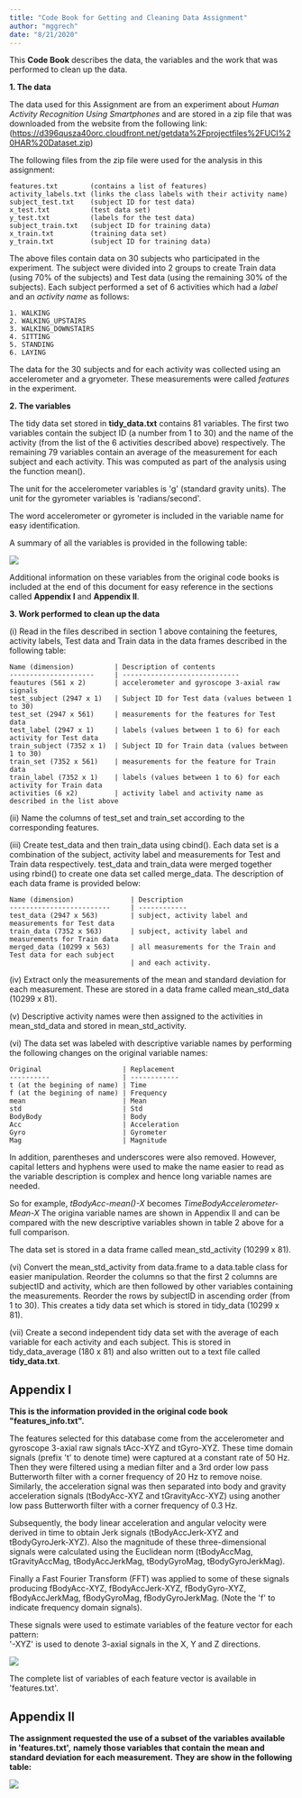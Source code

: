```yaml
---
title: "Code Book for Getting and Cleaning Data Assignment"
author: "mggrech"
date: "8/21/2020"
---
```


This **Code Book** describes the data, the variables and the work that was performed 
to clean up the data.

**1. The data**

The data used for this Assignment are from an experiment about _Human Activity Recognition Using Smartphones_
and are stored in a zip file that was downloaded from the website from the following link:
(https://d396qusza40orc.cloudfront.net/getdata%2Fprojectfiles%2FUCI%20HAR%20Dataset.zip)

The following files from the zip file were used for the analysis in this assignment:

    features.txt        (contains a list of features)
    activity_labels.txt (links the class labels with their activity name)
    subject_test.txt    (subject ID for test data)
    x_test.txt          (test data set)
    y_test.txt          (labels for the test data)
    subject_train.txt   (subject ID for training data)
    x_train.txt         (training data set)
    y_train.txt         (subject ID for training data)

The above files contain data on 30 subjects who participated in the experiment. 
The subject were divided into 2 groups to create Train data (using 70% of the subjects) 
and Test data (using the remaining 30% of the subjects).
Each subject performed a set of 6 activities which had a _label_ and an _activity name_ as follows:

    1. WALKING
    2. WALKING_UPSTAIRS
    3. WALKING_DOWNSTAIRS
    4. SITTING
    5. STANDING
    6. LAYING

The data for the 30 subjects and for each activity was collected using an accelerometer 
and a gryometer. These measurements were called _features_ in the experiment.

**2. The variables**

The tidy data set stored in **tidy_data.txt** contains 81 variables. The first two variables
contain the subject ID (a number from 1 to 30) and the name of the activity (from the list of the 6
activities described above) respectively. The remaining 79 variables contain an average of the measurement
for each subject and each activity. This was computed as part of the analysis using the function mean().

The unit for the accelerometer variables is 'g' (standard gravity units). 
The unit for the gyrometer variables is 'radians/second'.

The word accelerometer or gyrometer is included in the variable name for easy identification.

A summary of all the variables is provided in the following table:

![](images/table.png)

Additional information on these variables from the original code books is included at the end
of this document for easy reference in the sections called **Appendix I** and **Appendix II**.

**3. Work performed to clean up the data**

(i) Read in the files described in section 1 above containing the feetures, 
activity labels, Test data and Train data in the data frames described in the following table:

    Name (dimension)          | Description of contents
    ---------------------     | -----------------------------
    feautures (561 x 2)       | accelerometer and gyroscope 3-axial raw signals 
    test_subject (2947 x 1)   | Subject ID for Test data (values between 1 to 30)
    test_set (2947 x 561)     | measurements for the features for Test data       
    test_label (2947 x 1)     | labels (values between 1 to 6) for each activity for Test data
    train_subject (7352 x 1)  | Subject ID for Train data (values between 1 to 30)
    train_set (7352 x 561)    | measurements for the feature for Train data   
    train_label (7352 x 1)    | labels (values between 1 to 6) for each activity for Train data
    activities (6 x2)         | activity label and activity name as described in the list above

(ii) Name the columns of test_set and train_set according to the corresponding features.

(iii) Create test_data and then train_data using cbind(). Each data set is a combination 
of the subject, activity label and measurements for Test and Train data respectively.
test_data and train_data were merged together using rbind() to create one data set called merge_data. 
The description of each data frame is provided below:

    Name (dimension)              | Description 
    -------------------------     | ------------
    test_data (2947 x 563)        | subject, activity label and measurements for Test data
    train_data (7352 x 563)       | subject, activity label and measurements for Train data
    merged_data (10299 x 563)     | all measurements for the Train and Test data for each subject 
                                  | and each activity.    

(iv) Extract only the measurements of the mean and standard deviation for each measurement.
These are stored in a data frame called mean_std_data (10299 x 81).

(v) Descriptive activity names were then assigned to the activities in mean_std_data and
stored in mean_std_activity.

(vi) The data set was labeled with descriptive variable names by performing
the following changes on the original variable names:

    Original                    | Replacement
    ----------                  | ------------
    t (at the begining of name) | Time
    f (at the begining of name) | Frequency
    mean                        | Mean
    std                         | Std
    BodyBody                    | Body
    Acc                         | Acceleration
    Gyro                        | Gyrometer
    Mag                         | Magnitude

In addition, parentheses and underscores were also removed. However, capital letters and 
hyphens were used to make the name easier to read as the variable description is complex and 
hence long variable names are needed. 

So for example, *tBodyAcc-mean()-X* becomes *TimeBodyAccelerometer-Mean-X*
The origina variable names are shown in Appendix II and can be compared with the 
new descriptive variables shown in table 2 above for a full comparison.

The data set is stored in a data frame called mean_std_activity (10299 x 81). 

(vi) Convert the mean_std_activity from data.frame to a data.table class for
easier manipulation. Reorder the columns so that the first 2 columns are subjectID 
and activity, which are then followed by other variables containing the measurements.
Reorder the rows by subjectID in ascending order (from 1 to 30). This creates a tidy data set 
which is stored in tidy_data (10299 x 81).

(vii) Create a second independent tidy data set with the average of each variable
for each activity and each subject. This is stored in tidy_data_average (180 x 81)
and also written out to a text file called **tidy_data.txt**.


## Appendix I

**This is the information provided in the original code book "features_info.txt".**

The features selected for this database come from the accelerometer and gyroscope 3-axial raw signals tAcc-XYZ and tGyro-XYZ. These time domain signals (prefix 't' to denote time) were captured at a constant rate of 50 Hz. Then they were filtered using a median filter and a 3rd order low pass Butterworth filter with a corner frequency of 20 Hz to remove noise. Similarly, the acceleration signal was then separated into body and gravity acceleration signals (tBodyAcc-XYZ and tGravityAcc-XYZ) using another low pass Butterworth filter with a corner frequency of 0.3 Hz. 

Subsequently, the body linear acceleration and angular velocity were derived in time to obtain Jerk signals (tBodyAccJerk-XYZ and tBodyGyroJerk-XYZ). Also the magnitude of these three-dimensional signals were calculated using the Euclidean norm (tBodyAccMag, tGravityAccMag, tBodyAccJerkMag, tBodyGyroMag, tBodyGyroJerkMag). 

Finally a Fast Fourier Transform (FFT) was applied to some of these signals producing fBodyAcc-XYZ, fBodyAccJerk-XYZ, fBodyGyro-XYZ, fBodyAccJerkMag, fBodyGyroMag, fBodyGyroJerkMag. (Note the 'f' to indicate frequency domain signals). 

These signals were used to estimate variables of the feature vector for each pattern:  
'-XYZ' is used to denote 3-axial signals in the X, Y and Z directions.

![](images/features_1.PNG)

The complete list of variables of each feature vector is available in 'features.txt'. 

## Appendix II
**The assignment requested the use of a subset of the variables available in 'features.txt',**
**namely those variables that contain the mean and standard deviation for each measurement.** 
**They are show in the following table:**

![](images/features_2.png)
